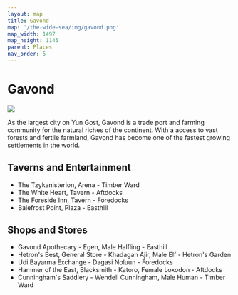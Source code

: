 ```yaml
---
layout: map
title: Gavond
map: '/the-wide-sea/img/gavond.png'
map_width: 1497
map_height: 1145
parent: Places
nav_order: 5
---
```


# Gavond

![](/the-wide-sea/img/gavond.jpg)

As the largest city on Yun Gost, Gavond is a trade port and farming community for the natural riches of the continent. With a access to vast forests and fertile farmland, Gavond has become one of the fastest growing settlements in the world.

## Taverns and Entertainment

* The Tzykanisterion, Arena - Timber Ward
* The White Heart, Tavern - Aftdocks
* The Foreside Inn, Tavern - Foredocks
* Balefrost Point, Plaza - Easthill

## Shops and Stores

* Gavond Apothecary - Egen, Male Halfling - Easthill
* Hetron's Best, General Store - Khadagan Ajir, Male Elf - Hetron's Garden
* Udi Bayarma Exchange - Dagasi Noluun - Foredocks
* Hammer of the East, Blacksmith - Katoro, Female Loxodon - Aftdocks
* Cunningham's Saddlery - Wendell Cunningham, Male Human - Timber Ward